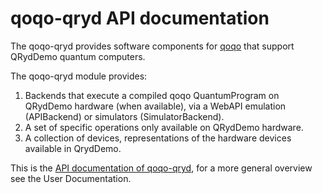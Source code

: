 qoqo-qryd API documentation
===========================

The qoqo-qryd provides software components for [qoqo](https://github.com/HQSquantumsimulations/qoqo>) that support QRydDemo quantum computers.

The qoqo-qryd module provides:

1. Backends that execute a compiled qoqo QuantumProgram on QRydDemo hardware (when available), via a WebAPI emulation (APIBackend) or simulators (SimulatorBackend).
2. A set of specific operations only available on QRydDemo hardware.
3. A collection of devices, representations of the hardware devices available in QrydDemo.

This is the [API documentation of qoqo-qryd](qoqo_qryd_api/html/index.html), for a more general overview see the User Documentation.